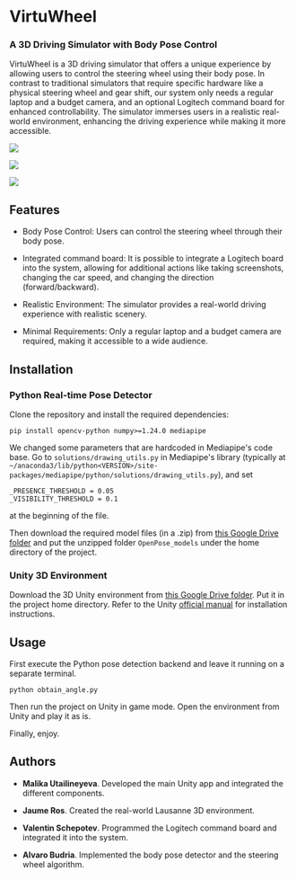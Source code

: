 # VirtuWheel
### A 3D Driving Simulator with Body Pose Control


VirtuWheel is a 3D driving simulator that offers a unique experience by allowing users to control the steering wheel using their body pose. In contrast to traditional simulators that require specific hardware like a physical steering wheel and gear shift, our system only needs a regular laptop and a budget camera, and an optional Logitech command board for enhanced controllability. The simulator immerses users in a realistic real-world environment, enhancing the driving experience while making it more accessible.

![](./assets/img.png)

![](./assets/demo2.gif)

![](./assets/demo.gif)


## Features
* Body Pose Control: Users can control the steering wheel through their body pose.

* Integrated command board: It is possible to integrate a Logitech board into the system, allowing for additional actions like taking screenshots, changing the car speed, and changing the direction (forward/backward).

* Realistic Environment: The simulator provides a real-world driving experience with realistic scenery.

* Minimal Requirements: Only a regular laptop and a budget camera are required, making it accessible to a wide audience.


## Installation


### Python Real-time Pose Detector
Clone the repository and install the required dependencies:

`pip install opencv-python numpy>=1.24.0 mediapipe`

We changed some parameters that are hardcoded in Mediapipe's code base. Go to `solutions/drawing_utils.py` in Mediapipe's library (typically at `~/anaconda3/lib/python<VERSION>/site-packages/mediapipe/python/solutions/drawing_utils.py`), and set

```
_PRESENCE_THRESHOLD = 0.05
_VISIBILITY_THRESHOLD = 0.1
```

at the beginning of the file.

Then download the required model files (in a .zip) from [this Google Drive folder](`https://drive.google.com/drive/folders/1USEdy_7uvwO4PIqsQJq8kT0sX4H4f7nn`) and put the unzipped folder `OpenPose_models` under the home directory of the project.


### Unity 3D Environment

Download the 3D Unity environment from [this Google Drive folder](https://drive.google.com/drive/folders/1K-5VAzCNx5bGB1IafuC4UzgDrgbZ6NQs?usp=drive_link). Put it in the project home directory.
Refer to the Unity [official manual](https://docs.unity3d.com/Manual/) for installation instructions.


## Usage

First execute the Python pose detection backend and leave it running on a separate terminal.

`python obtain_angle.py`

Then run the project on Unity in game mode. Open the environment from Unity and play it as is.

Finally, enjoy.



## Authors

- **Malika Utailineyeva**. Developed the main Unity app and integrated the different components.

- **Jaume Ros**. Created the real-world Lausanne 3D environment.

- **Valentin Schepotev**. Programmed the Logitech command board and integrated it into the system.

- **Alvaro Budria**. Implemented the body pose detector and the steering wheel algorithm.
